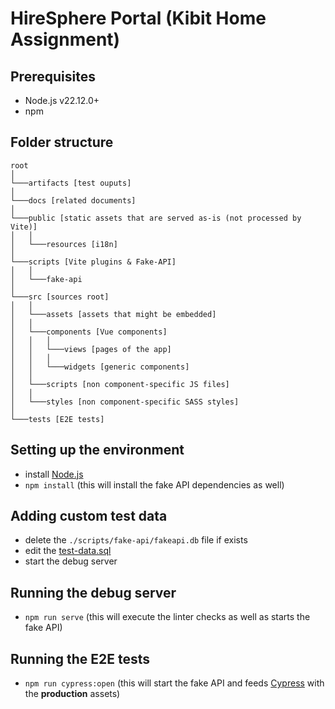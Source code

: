 # HireSphere Portal (Kibit Home Assignment)

## Prerequisites
- Node.js v22.12.0+
- npm

## Folder structure
```
root
│
└───artifacts [test ouputs]
│
└───docs [related documents]
│
└───public [static assets that are served as-is (not processed by Vite)]
│   │
│   └───resources [i18n]
│
└───scripts [Vite plugins & Fake-API]
│   │
│   └───fake-api
│
└───src [sources root]
│   │
│   └───assets [assets that might be embedded]
│   │
│   └───components [Vue components]
│   │   │
│   │   └───views [pages of the app]
│   │   │
│   │   └───widgets [generic components]
│   │
│   └───scripts [non component-specific JS files]
│   │
│   └───styles [non component-specific SASS styles]
│
└───tests [E2E tests]
```

## Setting up the environment
- install [Node.js](https://nodejs.org/dist/v22.12.0/node-v22.12.0-x64.msi )
- `npm install` (this will install the fake API dependencies as well)

## Adding custom test data
- delete the `./scripts/fake-api/fakeapi.db` file if exists
- edit the [test-data.sql](https://github.com/Sholtee/hiresphere/blob/main/scripts/fake-api/test-data.sql)
- start the debug server

## Running the debug server
- `npm run serve` (this will execute the linter checks as well as starts the fake API)

## Running the E2E tests
- `npm run cypress:open` (this will start the fake API and feeds [Cypress](https://www.cypress.io/) with the **production** assets)